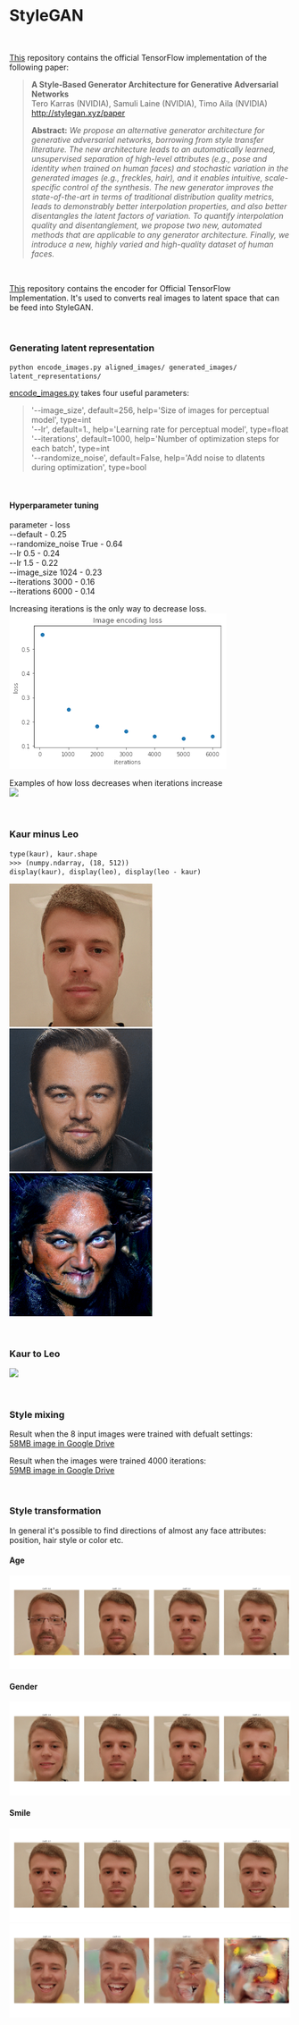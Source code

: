 # StyleGAN  
<br> 

[This](https://github.com/NVlabs/stylegan) repository contains the official TensorFlow implementation of the following paper:  
  
> **A Style-Based Generator Architecture for Generative Adversarial Networks**<br>
> Tero Karras (NVIDIA), Samuli Laine (NVIDIA), Timo Aila (NVIDIA)<br>
> http://stylegan.xyz/paper
>
> **Abstract:** *We propose an alternative generator architecture for generative adversarial networks, borrowing from style transfer literature. The new architecture leads to an automatically learned, unsupervised separation of high-level attributes (e.g., pose and identity when trained on human faces) and stochastic variation in the generated images (e.g., freckles, hair), and it enables intuitive, scale-specific control of the synthesis. The new generator improves the state-of-the-art in terms of traditional distribution quality metrics, leads to demonstrably better interpolation properties, and also better disentangles the latent factors of variation. To quantify interpolation quality and disentanglement, we propose two new, automated methods that are applicable to any generator architecture. Finally, we introduce a new, highly varied and high-quality dataset of human faces.*  
  
<br>  

[This](https://github.com/Puzer/stylegan) repository contains the encoder for Official TensorFlow Implementation. It's used to converts real images to latent space that can be feed into StyleGAN.

<br>

### Generating latent representation 
```
python encode_images.py aligned_images/ generated_images/ latent_representations/
```
[encode_images.py](https://github.com/Puzer/stylegan/blob/master/encode_images.py) takes four useful parameters:  
>'--image_size', default=256, help='Size of images for perceptual model', type=int  
'--lr', default=1., help='Learning rate for perceptual model', type=float  
'--iterations', default=1000, help='Number of optimization steps for each batch', type=int  
'--randomize_noise', default=False, help='Add noise to dlatents during optimization', type=bool  

<br> 

#### Hyperparameter tuning
parameter - loss  
--default - 0.25  
--randomize_noise True - 0.64  
--lr 0.5 - 0.24  
--lr 1.5 - 0.22  
--image_size 1024 - 0.23  
--iterations 3000 - 0.16  
--iterations 6000 - 0.14  

Increasing iterations is the only way to decrease loss.  
![](/images/lossVsIters.jpg)

Examples of how loss decreases when iterations increase  
![](/images/lossVsItersExample.jpg)

<br> 

### Kaur minus Leo
```
type(kaur), kaur.shape
>>> (numpy.ndarray, (18, 512))
display(kaur), display(leo), display(leo - kaur)
```
![](/images/kaur.png)![](/images/leo.png)![](/images/diff.png)

<br> 

### Kaur to Leo
![](/images/kaurLeo.gif)

<br> 

### Style mixing
Result when the 8 input images were trained with defualt settings:  
[58MB image in Google Drive](https://drive.google.com/file/d/17H_Faxs_yvidOIhofHeCvFTMC6zBTVr-/view?usp=sharing)

Result when the images were trained 4000 iterations:  
[59MB image in Google Drive](https://drive.google.com/file/d/1JnRg-R2IltIjujDvuXgJsr7DCVd_-E_Q/view?usp=sharing)

<br> 

### Style transformation
In general it's possible to find directions of almost any face attributes: position, hair style or color etc.

#### Age
![](/images/age.jpg)

#### Gender
![](/images/gender.jpg)

#### Smile
![](/images/smile.jpg)
![](/images/horror.jpg)
